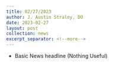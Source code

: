```yaml
---
title: 02/27/2023
author: J. Austin Straley, DO
date: 2023-02-27
layout: post
collection: news
excerpt_separator: <!--more-->
---
```



- Basic News headline (Nothing Useful)